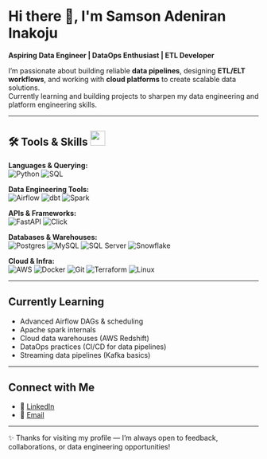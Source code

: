 # Hi there 👋, I'm Samson Adeniran Inakoju

**Aspiring Data Engineer | DataOps Enthusiast | ETL Developer**  

I’m passionate about building reliable **data pipelines**, designing **ETL/ELT workflows**, and working with **cloud platforms** to create scalable data solutions.   
Currently learning and building projects to sharpen my data engineering and platform engineering skills.  

---

## 🛠️ Tools & Skills <img src="https://media.giphy.com/media/iY8CRBdQXODJSCERIr/giphy.gif" width="30px">&nbsp;   

**Languages & Querying:**  
![Python](https://img.shields.io/badge/Python-3776AB?logo=python&logoColor=white) 
![SQL](https://img.shields.io/badge/SQL-336791?logo=postgresql&logoColor=white)

**Data Engineering Tools:**  
![Airflow](https://img.shields.io/badge/Apache%20Airflow-017CEE?logo=apacheairflow&logoColor=white) 
![dbt](https://img.shields.io/badge/dbt-FF694B?logo=dbt&logoColor=white) 
![Spark](https://img.shields.io/badge/Apache%20Spark-E25A1C?logo=apachespark&logoColor=white)

**APIs & Frameworks:**  
![FastAPI](https://img.shields.io/badge/FastAPI-009688?logo=fastapi&logoColor=white)
![Click](https://img.shields.io/badge/Click-017CEE?logo=python&logoColor=white)

**Databases & Warehouses:**  
![Postgres](https://img.shields.io/badge/PostgreSQL-336791?logo=postgresql&logoColor=white) 
![MySQL](https://img.shields.io/badge/MySQL-4479A1?logo=mysql&logoColor=white) 
![SQL Server](https://img.shields.io/badge/SQL%20Server-CC2927?logo=microsoftsqlserver&logoColor=white)
![Snowflake](https://img.shields.io/badge/Snowflake-29B5E8?logo=snowflake&logoColor=white)  

**Cloud & Infra:**  
![AWS](https://img.shields.io/badge/AWS-232F3E?logo=amazonaws&logoColor=white) 
![Docker](https://img.shields.io/badge/Docker-2496ED?logo=docker&logoColor=white) 
![Git](https://img.shields.io/badge/Git-F05032?logo=git&logoColor=white) 
![Terraform](https://img.shields.io/badge/Terraform-7B42BC?logo=terraform&logoColor=white)
![Linux](https://img.shields.io/badge/Linux-FCC624?logo=linux&logoColor=black)

---

## Currently Learning
- Advanced Airflow DAGs & scheduling  
- Apache spark internals
- Cloud data warehouses (AWS Redshift)  
- DataOps practices (CI/CD for data pipelines)  
- Streaming data pipelines (Kafka basics)  

---

## Connect with Me  

- 💼 [LinkedIn](https://www.linkedin.com/in/samson-inakoju/)  
- 📧 [Email](mailto:samminakoju@gmail.com)  

---

✨ Thanks for visiting my profile — I’m always open to feedback, collaborations, or data engineering opportunities!
